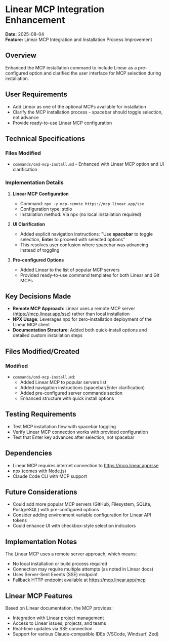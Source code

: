# Linear MCP Integration Enhancement

**Date:** 2025-08-04  
**Feature:** Linear MCP Integration and Installation Process Improvement

## Overview

Enhanced the MCP installation command to include Linear as a pre-configured option and clarified the user interface for MCP selection during installation.

## User Requirements

- Add Linear as one of the optional MCPs available for installation
- Clarify the MCP installation process - spacebar should toggle selection, not advance
- Provide ready-to-use Linear MCP configuration

## Technical Specifications

### Files Modified
- `commands/cmd-mcp-install.md` - Enhanced with Linear MCP option and UI clarification

### Implementation Details

1. **Linear MCP Configuration**
   - Command: `npx -y mcp-remote https://mcp.linear.app/sse`
   - Configuration type: stdio
   - Installation method: Via npx (no local installation required)

2. **UI Clarification**
   - Added explicit navigation instructions: "Use **spacebar** to toggle selection, **Enter** to proceed with selected options"
   - This resolves user confusion where spacebar was advancing instead of toggling

3. **Pre-configured Options**
   - Added Linear to the list of popular MCP servers
   - Provided ready-to-use command templates for both Linear and Git MCPs

## Key Decisions Made

- **Remote MCP Approach**: Linear uses a remote MCP server (https://mcp.linear.app/sse) rather than local installation
- **NPX Usage**: Leverages npx for zero-installation deployment of the Linear MCP client
- **Documentation Structure**: Added both quick-install options and detailed custom installation steps

## Files Modified/Created

### Modified
- `commands/cmd-mcp-install.md`:
  - Added Linear MCP to popular servers list
  - Added navigation instructions (spacebar/Enter clarification)
  - Added pre-configured server commands section
  - Enhanced structure with quick install options

## Testing Requirements

- Test MCP installation flow with spacebar toggling
- Verify Linear MCP connection works with provided configuration
- Test that Enter key advances after selection, not spacebar

## Dependencies

- Linear MCP requires internet connection to https://mcp.linear.app/sse
- npx (comes with Node.js)
- Claude Code CLI with MCP support

## Future Considerations

- Could add more popular MCP servers (GitHub, Filesystem, SQLite, PostgreSQL) with pre-configured options
- Consider adding environment variable configuration for Linear API tokens
- Could enhance UI with checkbox-style selection indicators

## Implementation Notes

The Linear MCP uses a remote server approach, which means:
- No local installation or build process required
- Connection may require multiple attempts (as noted in Linear docs)
- Uses Server-Sent Events (SSE) endpoint
- Fallback HTTP endpoint available at https://mcp.linear.app/mcp

## Linear MCP Features

Based on Linear documentation, the MCP provides:
- Integration with Linear project management
- Access to Linear issues, projects, and teams
- Real-time updates via SSE connection
- Support for various Claude-compatible IDEs (VSCode, Windsurf, Zed)
